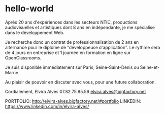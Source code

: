 # hello-world

Après 20 ans d'expériences dans les secteurs NTIC, productions audiovisuelles et artistiques dont 8 ans en indépendante, je me spécialise dans le développement Web.

Je recherche donc un contrat de professionnalisation de 2 ans en alternance pour le diplôme de "développeuse d'application". 
Le rythme sera de 4 jours en entreprise et 1 journée en formation en ligne sur OpenClassrooms.

Je suis disponible immédiatement sur Paris, Seine-Saint-Denis ou Seine-et-Marne.

Au plaisir de pouvoir en discuter avec vous, pour une future collaboration.

Cordialement,
Elvira Alves
07.82.75.85.59
elvira.alves@bigfactory.net

PORTFOLIO: http://elvira-alves.bigfactory.net/#portfolio
LINKEDIN: https://www.linkedin.com/in/elvira-alves/
